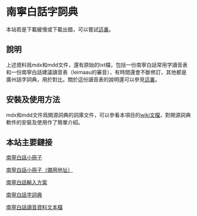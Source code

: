 # 南寧白話字詞典

本站若是下載緩慢或下載出錯，可以嘗試[這裏](https://dev.tencent.com/u/LeiMaau/p/NaamBaakDICT/git)。

## 說明

上述資料爲mdx和mdd文件，還有原始的txt檔，包括一份南寧白話常用字讀音表和一份南寧白話建議讀音表（leimaau的審音），有時間還會不斷修訂，其他都是廣州話字詞典，用於對比。關於這份讀音表的說明還可以參見[這裏](https://www.pdawiki.com/forum/forum.php?mod=viewthread&tid=23065&extra=page%3D1)。

## 安裝及使用方法

mdx和mdd文件爲開源詞典的詞庫文件，可以參看本項目的[wiki文檔](https://github.com/leimaau/NaamBaakDict/wiki)，對開源詞典軟件的安裝及使用作了簡單介紹。

## 本站主要鏈接

[南寧白話小冊子](https://leimaau.github.io/book/) 

[南寧白話小冊子（備用地址）](https://leimaau.gitbooks.io/nnbh/content/) 

[南寧白話輸入方案](https://github.com/leimaau/myself_jyutping) 

[南寧白話字詞典](https://github.com/leimaau/NaamBaakDict) 

[南寧白話讀音資料文本檔](https://github.com/leimaau/bookCollection) 
